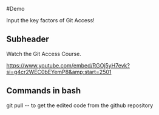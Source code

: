 #Demo

Input the key factors of Git Access!


## Subheader
Watch the Git Access Course.

https://www.youtube.com/embed/RGOj5yH7evk?si=g4cr2WEC0bEYemP8&amp;start=2501


## Commands in bash

git pull -- to get the edited code from the github repository
<!-- !git prephase password for ssh: om -->
